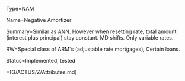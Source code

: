 Type=NAM

Name=Negative Amortizer

Summary=Similar as ANN. However when resetting rate, total amount (interest plus principal) stay constant. MD shifts. Only variable rates.

RW=Special class of ARM´s (adjustable rate mortgages), Certain loans.

Status=Implemented, tested

=[G/ACTUS/Z/Attributes.md]

